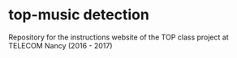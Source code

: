# top-music detection

Repository for the instructions website of the TOP class project at 
TELECOM Nancy (2016 - 2017)

